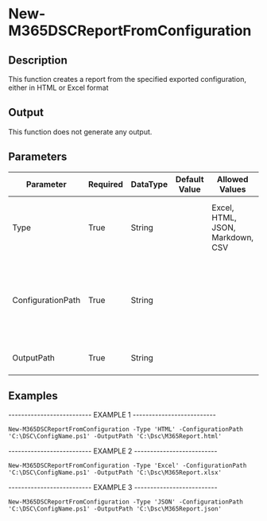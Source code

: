 ﻿# New-M365DSCReportFromConfiguration

## Description

This function creates a report from the specified exported configuration,
either in HTML or Excel format

## Output

This function does not generate any output.

## Parameters

| Parameter | Required | DataType | Default Value | Allowed Values | Description |
| --- | --- | --- | --- | --- | --- |
| Type | True | String |  | Excel, HTML, JSON, Markdown, CSV | The type of report that should be created: Excel or HTML. |
| ConfigurationPath | True | String |  |  | The path to the exported DSC configuration that the report should be created for. |
| OutputPath | True | String |  |  | The output path of the report. |

## Examples

-------------------------- EXAMPLE 1 --------------------------

`New-M365DSCReportFromConfiguration -Type 'HTML' -ConfigurationPath 'C:\DSC\ConfigName.ps1' -OutputPath 'C:\Dsc\M365Report.html'`

-------------------------- EXAMPLE 2 --------------------------

`New-M365DSCReportFromConfiguration -Type 'Excel' -ConfigurationPath 'C:\DSC\ConfigName.ps1' -OutputPath 'C:\Dsc\M365Report.xlsx'`

-------------------------- EXAMPLE 3 --------------------------

`New-M365DSCReportFromConfiguration -Type 'JSON' -ConfigurationPath 'C:\DSC\ConfigName.ps1' -OutputPath 'C:\Dsc\M365Report.json'`


